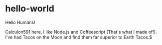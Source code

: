 # hello-world

Hello Humans!

Calculon591 here, I like Node.js and Coffeescript (That's what I made of!).
I've had Tacos on the Moon and find them far superior to Earth Tacos.$
